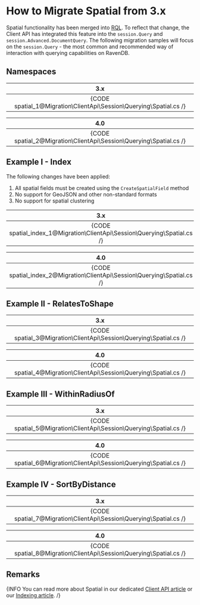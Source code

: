 ﻿# How to Migrate Spatial from 3.x

Spatial functionality has been merged into [RQL](../../../../indexes/querying/what-is-rql). To reflect that change, the Client API has integrated this feature into the `session.Query` and `session.Advanced.DocumentQuery`. The following migration samples will focus on the `session.Query` - the most common and recommended way of interaction with querying capabilities on RavenDB.

## Namespaces

| 3.x |
|:---:|
| {CODE spatial_1@Migration\ClientApi\Session\Querying\Spatial.cs /} |

| 4.0 |
|:---:|
| {CODE spatial_2@Migration\ClientApi\Session\Querying\Spatial.cs /} |

## Example I - Index

The following changes have been applied:

1. All spatial fields must be created using the `CreateSpatialField` method
2. No support for GeoJSON and other non-standard formats
3. No support for spatial clustering

| 3.x |
|:---:|
| {CODE spatial_index_1@Migration\ClientApi\Session\Querying\Spatial.cs /} |

| 4.0 |
|:---:|
| {CODE spatial_index_2@Migration\ClientApi\Session\Querying\Spatial.cs /} |

## Example II - RelatesToShape

| 3.x |
|:---:|
| {CODE spatial_3@Migration\ClientApi\Session\Querying\Spatial.cs /} |

| 4.0 |
|:---:|
| {CODE spatial_4@Migration\ClientApi\Session\Querying\Spatial.cs /} |

## Example III - WithinRadiusOf

| 3.x |
|:---:|
| {CODE spatial_5@Migration\ClientApi\Session\Querying\Spatial.cs /} |

| 4.0 |
|:---:|
| {CODE spatial_6@Migration\ClientApi\Session\Querying\Spatial.cs /} |

## Example IV - SortByDistance

| 3.x |
|:---:|
| {CODE spatial_7@Migration\ClientApi\Session\Querying\Spatial.cs /} |

| 4.0 |
|:---:|
| {CODE spatial_8@Migration\ClientApi\Session\Querying\Spatial.cs /} |

## Remarks

{INFO You can read more about Spatial in our dedicated [Client API article](../../../../client-api/session/querying/how-to-query-a-spatial-index) or our [Indexing article](../../../../indexes/indexing-spatial-data). /}
